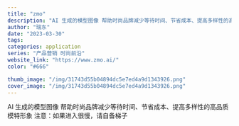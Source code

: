 ```yaml
---
title: "zmo"
description: "AI 生成的模型图像 帮助时尚品牌减少等待时间、节省成本、提高多样性的高品质模特形象 注意：如果进入很慢，请自备梯子"
author: "瑞东"
date: "2023-03-30"
tags:
categories: application
series: "产品营销 时尚前沿"
website_link: "https://www.zmo.ai/"
color: "#666"

thumb_image: "/img/31743d55b04894dc5e7ed4a9d1343926.png"
cover_image: "/img/31743d55b04894dc5e7ed4a9d1343926.png"
---
```


AI 生成的模型图像 帮助时尚品牌减少等待时间、节省成本、提高多样性的高品质模特形象 注意：如果进入很慢，请自备梯子